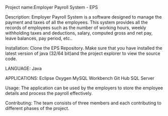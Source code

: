Project name:Employer Payroll System - EPS

Description: Employer Payroll System is a software designed to manage the payment and taxes of all the employees. This system provides all the records of employees such as the number of working hours, weekly withholding taxes and deductions, salary, computed gross and net pay, leave balances, pay period, etc..

Installation: Clone the EPS Repository. Make sure that you have installed the latest version of java (32/64 bit)and the project explorer to view the source code.

LANGUAGE: Java          

APPLICATIONS: Eclipse Oxygen
              MySQL Workbench
              Git Hub
              SQL Server

Usage: The application can be used by the employers to store the employee details and process the payroll effectively.

Contributing: The team consists of three members and each contributing to different phases of the project.

